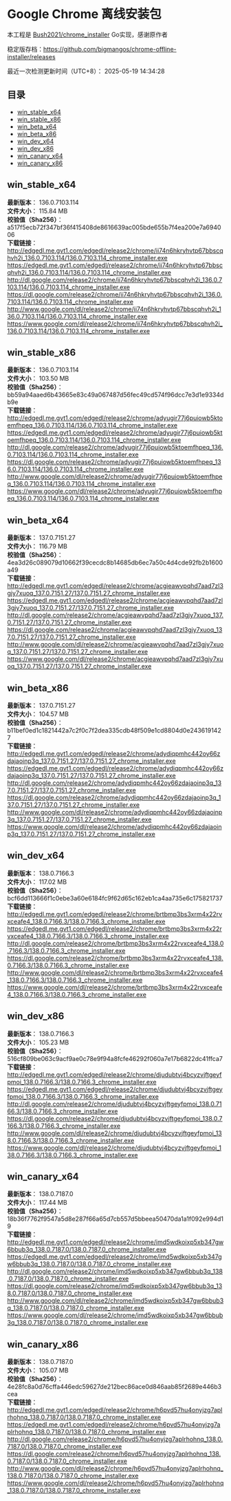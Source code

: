 # Google Chrome 离线安装包
本工程是 [Bush2021/chrome_installer](https://github.com/Bush2021/chrome_installer) Go实现，感谢原作者

稳定版存档：<https://github.com/bigmangos/chrome-offline-installer/releases>

最近一次检测更新时间（UTC+8）：
2025-05-19 14:34:28

## 目录
* [win_stable_x64](https://github.com/bigmangos/chrome-offline-installer?tab=readme-ov-file#win_stable_x64)
* [win_stable_x86](https://github.com/bigmangos/chrome-offline-installer?tab=readme-ov-file#win_stable_x86)
* [win_beta_x64](https://github.com/bigmangos/chrome-offline-installer?tab=readme-ov-file#win_beta_x64)
* [win_beta_x86](https://github.com/bigmangos/chrome-offline-installer?tab=readme-ov-file#win_beta_x86)
* [win_dev_x64](https://github.com/bigmangos/chrome-offline-installer?tab=readme-ov-file#win_dev_x64)
* [win_dev_x86](https://github.com/bigmangos/chrome-offline-installer?tab=readme-ov-file#win_dev_x86)
* [win_canary_x64](https://github.com/bigmangos/chrome-offline-installer?tab=readme-ov-file#win_canary_x64)
* [win_canary_x86](https://github.com/bigmangos/chrome-offline-installer?tab=readme-ov-file#win_canary_x86)

## win_stable_x64
**最新版本**： 136.0.7103.114  
**文件大小**： 115.84 MB  
**校验值（Sha256）**： a517f5ecb72f347bf36f415408de8616639ac005bde655b7f4ea200e7a694006  
**下载链接**：
http://edgedl.me.gvt1.com/edgedl/release2/chrome/ii74n6hkryhvtp67bbscqhvh2i_136.0.7103.114/136.0.7103.114_chrome_installer.exe
https://edgedl.me.gvt1.com/edgedl/release2/chrome/ii74n6hkryhvtp67bbscqhvh2i_136.0.7103.114/136.0.7103.114_chrome_installer.exe
http://dl.google.com/release2/chrome/ii74n6hkryhvtp67bbscqhvh2i_136.0.7103.114/136.0.7103.114_chrome_installer.exe
https://dl.google.com/release2/chrome/ii74n6hkryhvtp67bbscqhvh2i_136.0.7103.114/136.0.7103.114_chrome_installer.exe
http://www.google.com/dl/release2/chrome/ii74n6hkryhvtp67bbscqhvh2i_136.0.7103.114/136.0.7103.114_chrome_installer.exe
https://www.google.com/dl/release2/chrome/ii74n6hkryhvtp67bbscqhvh2i_136.0.7103.114/136.0.7103.114_chrome_installer.exe
## win_stable_x86
**最新版本**： 136.0.7103.114  
**文件大小**： 103.50 MB  
**校验值（Sha256）**： bb59a94aaed6b43665e83c49a067487d56fec49cd574f96dcc7e3d1e9334db9e  
**下载链接**：
http://edgedl.me.gvt1.com/edgedl/release2/chrome/adyugir77j6puiowb5ktoemfhpeq_136.0.7103.114/136.0.7103.114_chrome_installer.exe
https://edgedl.me.gvt1.com/edgedl/release2/chrome/adyugir77j6puiowb5ktoemfhpeq_136.0.7103.114/136.0.7103.114_chrome_installer.exe
http://dl.google.com/release2/chrome/adyugir77j6puiowb5ktoemfhpeq_136.0.7103.114/136.0.7103.114_chrome_installer.exe
https://dl.google.com/release2/chrome/adyugir77j6puiowb5ktoemfhpeq_136.0.7103.114/136.0.7103.114_chrome_installer.exe
http://www.google.com/dl/release2/chrome/adyugir77j6puiowb5ktoemfhpeq_136.0.7103.114/136.0.7103.114_chrome_installer.exe
https://www.google.com/dl/release2/chrome/adyugir77j6puiowb5ktoemfhpeq_136.0.7103.114/136.0.7103.114_chrome_installer.exe
## win_beta_x64
**最新版本**： 137.0.7151.27  
**文件大小**： 116.79 MB  
**校验值（Sha256）**： 4ea3d26c089079d10662f39cecdc8b14685db6ec7a50c4d4cde92fb2b1600a49  
**下载链接**：
http://edgedl.me.gvt1.com/edgedl/release2/chrome/acgieawvpqhd7aad7zl3gjy7xuoq_137.0.7151.27/137.0.7151.27_chrome_installer.exe
https://edgedl.me.gvt1.com/edgedl/release2/chrome/acgieawvpqhd7aad7zl3gjy7xuoq_137.0.7151.27/137.0.7151.27_chrome_installer.exe
http://dl.google.com/release2/chrome/acgieawvpqhd7aad7zl3gjy7xuoq_137.0.7151.27/137.0.7151.27_chrome_installer.exe
https://dl.google.com/release2/chrome/acgieawvpqhd7aad7zl3gjy7xuoq_137.0.7151.27/137.0.7151.27_chrome_installer.exe
http://www.google.com/dl/release2/chrome/acgieawvpqhd7aad7zl3gjy7xuoq_137.0.7151.27/137.0.7151.27_chrome_installer.exe
https://www.google.com/dl/release2/chrome/acgieawvpqhd7aad7zl3gjy7xuoq_137.0.7151.27/137.0.7151.27_chrome_installer.exe
## win_beta_x86
**最新版本**： 137.0.7151.27  
**文件大小**： 104.57 MB  
**校验值（Sha256）**： b11bef0ed1c1821442a7c2f0c7f2dea335cdb48f509e1cd8804d0e2436191427  
**下载链接**：
http://edgedl.me.gvt1.com/edgedl/release2/chrome/adydiqpmhc442oy66zdajaoinp3q_137.0.7151.27/137.0.7151.27_chrome_installer.exe
https://edgedl.me.gvt1.com/edgedl/release2/chrome/adydiqpmhc442oy66zdajaoinp3q_137.0.7151.27/137.0.7151.27_chrome_installer.exe
http://dl.google.com/release2/chrome/adydiqpmhc442oy66zdajaoinp3q_137.0.7151.27/137.0.7151.27_chrome_installer.exe
https://dl.google.com/release2/chrome/adydiqpmhc442oy66zdajaoinp3q_137.0.7151.27/137.0.7151.27_chrome_installer.exe
http://www.google.com/dl/release2/chrome/adydiqpmhc442oy66zdajaoinp3q_137.0.7151.27/137.0.7151.27_chrome_installer.exe
https://www.google.com/dl/release2/chrome/adydiqpmhc442oy66zdajaoinp3q_137.0.7151.27/137.0.7151.27_chrome_installer.exe
## win_dev_x64
**最新版本**： 138.0.7166.3  
**文件大小**： 117.02 MB  
**校验值（Sha256）**： bcf6dd113666f1c0ebe3a60e6184fc9f62d65c162eb1ca4aa735e6c175821737  
**下载链接**：
http://edgedl.me.gvt1.com/edgedl/release2/chrome/brtbmp3bs3xrm4x22rvxceafe4_138.0.7166.3/138.0.7166.3_chrome_installer.exe
https://edgedl.me.gvt1.com/edgedl/release2/chrome/brtbmp3bs3xrm4x22rvxceafe4_138.0.7166.3/138.0.7166.3_chrome_installer.exe
http://dl.google.com/release2/chrome/brtbmp3bs3xrm4x22rvxceafe4_138.0.7166.3/138.0.7166.3_chrome_installer.exe
https://dl.google.com/release2/chrome/brtbmp3bs3xrm4x22rvxceafe4_138.0.7166.3/138.0.7166.3_chrome_installer.exe
http://www.google.com/dl/release2/chrome/brtbmp3bs3xrm4x22rvxceafe4_138.0.7166.3/138.0.7166.3_chrome_installer.exe
https://www.google.com/dl/release2/chrome/brtbmp3bs3xrm4x22rvxceafe4_138.0.7166.3/138.0.7166.3_chrome_installer.exe
## win_dev_x86
**最新版本**： 138.0.7166.3  
**文件大小**： 105.23 MB  
**校验值（Sha256）**： 516cf809be063c9acf9ae0c78e9f94a8fcfe46292f060a7e17b6822dc41ffca7  
**下载链接**：
http://edgedl.me.gvt1.com/edgedl/release2/chrome/djudubtvj4bcyzvjftgeyfpmoi_138.0.7166.3/138.0.7166.3_chrome_installer.exe
https://edgedl.me.gvt1.com/edgedl/release2/chrome/djudubtvj4bcyzvjftgeyfpmoi_138.0.7166.3/138.0.7166.3_chrome_installer.exe
http://dl.google.com/release2/chrome/djudubtvj4bcyzvjftgeyfpmoi_138.0.7166.3/138.0.7166.3_chrome_installer.exe
https://dl.google.com/release2/chrome/djudubtvj4bcyzvjftgeyfpmoi_138.0.7166.3/138.0.7166.3_chrome_installer.exe
http://www.google.com/dl/release2/chrome/djudubtvj4bcyzvjftgeyfpmoi_138.0.7166.3/138.0.7166.3_chrome_installer.exe
https://www.google.com/dl/release2/chrome/djudubtvj4bcyzvjftgeyfpmoi_138.0.7166.3/138.0.7166.3_chrome_installer.exe
## win_canary_x64
**最新版本**： 138.0.7187.0  
**文件大小**： 117.44 MB  
**校验值（Sha256）**： 18b36f7762f9547a5d8e287f66a65d7cb557d5bbeea50470da1a1f092e994d19  
**下载链接**：
http://edgedl.me.gvt1.com/edgedl/release2/chrome/imd5wdkoixp5xb347gw6bbub3q_138.0.7187.0/138.0.7187.0_chrome_installer.exe
https://edgedl.me.gvt1.com/edgedl/release2/chrome/imd5wdkoixp5xb347gw6bbub3q_138.0.7187.0/138.0.7187.0_chrome_installer.exe
http://dl.google.com/release2/chrome/imd5wdkoixp5xb347gw6bbub3q_138.0.7187.0/138.0.7187.0_chrome_installer.exe
https://dl.google.com/release2/chrome/imd5wdkoixp5xb347gw6bbub3q_138.0.7187.0/138.0.7187.0_chrome_installer.exe
http://www.google.com/dl/release2/chrome/imd5wdkoixp5xb347gw6bbub3q_138.0.7187.0/138.0.7187.0_chrome_installer.exe
https://www.google.com/dl/release2/chrome/imd5wdkoixp5xb347gw6bbub3q_138.0.7187.0/138.0.7187.0_chrome_installer.exe
## win_canary_x86
**最新版本**： 138.0.7187.0  
**文件大小**： 105.07 MB  
**校验值（Sha256）**： 4e28fc8a0d76cffa446edc59627de212bec86ace0d846aab85f2689e446b3cea  
**下载链接**：
http://edgedl.me.gvt1.com/edgedl/release2/chrome/h6pvd57hu4onyjzg7aplrhohnq_138.0.7187.0/138.0.7187.0_chrome_installer.exe
https://edgedl.me.gvt1.com/edgedl/release2/chrome/h6pvd57hu4onyjzg7aplrhohnq_138.0.7187.0/138.0.7187.0_chrome_installer.exe
http://dl.google.com/release2/chrome/h6pvd57hu4onyjzg7aplrhohnq_138.0.7187.0/138.0.7187.0_chrome_installer.exe
https://dl.google.com/release2/chrome/h6pvd57hu4onyjzg7aplrhohnq_138.0.7187.0/138.0.7187.0_chrome_installer.exe
http://www.google.com/dl/release2/chrome/h6pvd57hu4onyjzg7aplrhohnq_138.0.7187.0/138.0.7187.0_chrome_installer.exe
https://www.google.com/dl/release2/chrome/h6pvd57hu4onyjzg7aplrhohnq_138.0.7187.0/138.0.7187.0_chrome_installer.exe
